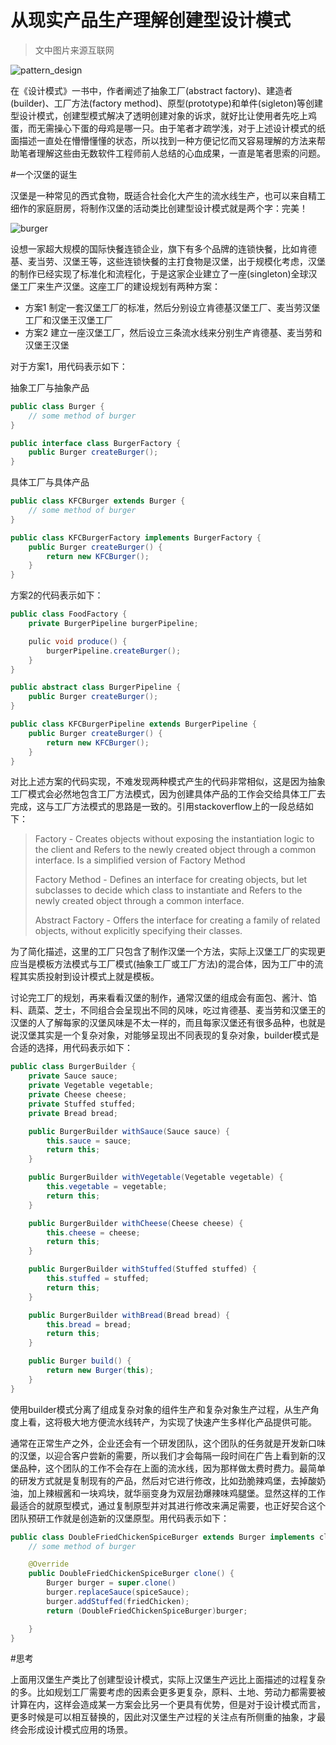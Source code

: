 从现实产品生产理解创建型设计模式
================================

>文中图片来源互联网

![pattern_design](http://d8.yihaodianimg.com/N02/M03/58/D2/CgQCsFL7rPmABmOlAAD75OATI4A48600_600x600.jpg)

在《设计模式》一书中，作者阐述了抽象工厂(abstract factory)、建造者(builder)、工厂方法(factory method)、原型(prototype)和单件(sigleton)等创建型设计模式，创建型模式解决了透明创建对象的诉求，就好比让使用者先吃上鸡蛋，而无需操心下蛋的母鸡是哪一只。由于笔者才疏学浅，对于上述设计模式的纸面描述一直处在懵懵懂懂的状态，所以找到一种方便记忆而又容易理解的方法来帮助笔者理解这些由无数软件工程师前人总结的心血成果，一直是笔者思索的问题。

#一个汉堡的诞生

汉堡是一种常见的西式食物，既适合社会化大产生的流水线生产，也可以来自精工细作的家庭厨房，将制作汉堡的活动类比创建型设计模式就是两个字：完美！

![burger](http://images.517best.com/UploadFiles/images/s/20140703/31049454820140703120822171365673.jpg)

设想一家超大规模的国际快餐连锁企业，旗下有多个品牌的连锁快餐，比如肯德基、麦当劳、汉堡王等，这些连锁快餐的主打食物是汉堡，出于规模化考虑，汉堡的制作已经实现了标准化和流程化，于是这家企业建立了一座(singleton)全球汉堡工厂来生产汉堡。这座工厂的建设规划有两种方案：

- 方案1 制定一套汉堡工厂的标准，然后分别设立肯德基汉堡工厂、麦当劳汉堡工厂和汉堡王汉堡工厂
- 方案2 建立一座汉堡工厂，然后设立三条流水线来分别生产肯德基、麦当劳和汉堡王汉堡

对于方案1，用代码表示如下：

抽象工厂与抽象产品
```java
public class Burger {
	// some method of burger
}

public interface class BurgerFactory {
	public Burger createBurger();
}
```
具体工厂与具体产品
```java
public class KFCBurger extends Burger {
	// some method of burger
}

public class KFCBurgerFactory implements BurgerFactory {
	public Burger createBurger() {
		return new KFCBurger();
	}
}
```

方案2的代码表示如下：
```java
public class FoodFactory {
	private BurgerPipeline burgerPipeline;

	pulic void produce() {
		burgerPipeline.createBurger();
	}
}

public abstract class BurgerPipeline {
	public Burger createBurger();
}

public class KFCBurgerPipeline extends BurgerPipeline {
	public Burger createBurger() {
		return new KFCBurger();
	}
}
```

对比上述方案的代码实现，不难发现两种模式产生的代码非常相似，这是因为抽象工厂模式会必然地包含工厂方法模式，因为创建具体产品的工作会交给具体工厂去完成，这与工厂方法模式的思路是一致的。引用stackoverflow上的一段总结如下：

>Factory - Creates objects without exposing the instantiation logic to the client and Refers to the newly created object through a common interface. Is a simplified version of Factory Method
>
>Factory Method - Defines an interface for creating objects, but let subclasses to decide which class to instantiate and Refers to the newly created object through a common interface.
>
>Abstract Factory - Offers the interface for creating a family of related objects, without explicitly specifying their classes.

为了简化描述，这里的工厂只包含了制作汉堡一个方法，实际上汉堡工厂的实现更应当是模板方法模式与工厂模式(抽象工厂或工厂方法)的混合体，因为工厂中的流程其实质投射到设计模式上就是模板。

讨论完工厂的规划，再来看看汉堡的制作，通常汉堡的组成会有面包、酱汁、馅料、蔬菜、芝士，不同组合会呈现出不同的风味，吃过肯德基、麦当劳和汉堡王的汉堡的人了解每家的汉堡风味是不太一样的，而且每家汉堡还有很多品种，也就是说汉堡其实是一个复杂对象，对能够呈现出不同表现的复杂对象，builder模式是合适的选择，用代码表示如下：

```java
public class BurgerBuilder {
	private Sauce sauce;
	private Vegetable vegetable;
	private Cheese cheese;
	private Stuffed stuffed;
	private Bread bread;

	public BurgerBuilder withSauce(Sauce sauce) {
		this.sauce = sauce;
		return this;
	}

	public BurgerBuilder withVegetable(Vegetable vegetable) {
		this.vegetable = vegetable;
		return this;
	}

	public BurgerBuilder withCheese(Cheese cheese) {
		this.cheese = cheese;
		return this;
	}

	public BurgerBuilder withStuffed(Stuffed stuffed) {
		this.stuffed = stuffed;
		return this;
	}

	public BurgerBuilder withBread(Bread bread) {
		this.bread = bread;
		return this;
	}

	public Burger build() {
		return new Burger(this);
	}
}
```
使用builder模式分离了组成复杂对象的组件生产和复杂对象生产过程，从生产角度上看，这将极大地方便流水线转产，为实现了快速产生多样化产品提供可能。

通常在正常生产之外，企业还会有一个研发团队，这个团队的任务就是开发新口味的汉堡，以迎合客户尝新的需要，所以我们才会每隔一段时间在广告上看到新的汉堡品种，这个团队的工作不会存在上面的流水线，因为那样做太费时费力。最简单的研发方式就是复制现有的产品，然后对它进行修改，比如劲脆辣鸡堡，去掉酸奶油，加上辣椒酱和一块鸡块，就华丽变身为双层劲爆辣味鸡腿堡。显然这样的工作最适合的就原型模式，通过复制原型并对其进行修改来满足需要，也正好契合这个团队预研工作就是创造新的汉堡原型。用代码表示如下：

```java
public class DoubleFriedChickenSpiceBurger extends Burger implements cloneable {
	// some method of burger

	@Override
	public DoubleFriedChickenSpiceBurger clone() {
		Burger burger = super.clone()
		burger.replaceSauce(spiceSauce);
		burger.addStuffed(friedChicken);
		return (DoubleFriedChickenSpiceBurger)burger;

	}
}
```

#思考

上面用汉堡生产类比了创建型设计模式，实际上汉堡生产远比上面描述的过程复杂的多。比如规划工厂需要考虑的因素会更多更复杂，原料、土地、劳动力都需要被计算在内，这样会造成某一方案会比另一个更具有优势，但是对于设计模式而言，更多时候是可以相互替换的，因此对汉堡生产过程的关注点有所侧重的抽象，才最终会形成设计模式应用的场景。
